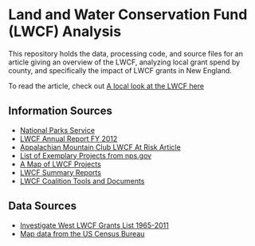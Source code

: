 # Land and Water Conservation Fund (LWCF) Analysis

This repository holds the data, processing code, and source files for an article giving an overview of the LWCF, analyzing local grant spend by county, and specifically the impact of LWCF grants in New England.

To read the article, check out [A local look at the LWCF here](https://hkuz.github.io/DataScienceForConservation_LWCF/)

## Information Sources

- <a href="https://www.nps.gov/subjects/lwcf/index.htm" target="_blank">National Parks Service</a>
- <a href="https://www.nps.gov/subjects/lwcf/upload/LWCF-Annual-Report-2012.pdf" target="_blank">LWCF Annual Report FY 2012</a>
- <a href="https://www.outdoors.org/articles/amc-outdoors/this-land-is-your-land" target="_blank">Appalachian Mountain Club LWCF At Risk Article</a>
- <a href="https://www.nps.gov/subjects/lwcf/exemplary-projects.htm" target="_blank">List of Exemplary Projects from nps.gov</a>
- <a href="https://wilderness.org/mapping-land-and-water-conservation-fund-lwcf" target="_blank">A Map of LWCF Projects</a>
- <a href="https://waso-lwcf.ncrc.nps.gov/public/index.cfm" target="_blank">LWCF Summary Reports</a>
- <a href="https://www.lwcfcoalition.com/tools/" target="_blank">LWCF Coalition Tools and Documents</a>

## Data Sources

- <a href="http://www.invw.org/2012/06/11/lwcf-grants-database-1283/" target="_blank">Investigate West LWCF Grants List 1965-2011</a>
- <a href="www.census.gov" target="_blank">Map data from the US Census Bureau</a>
